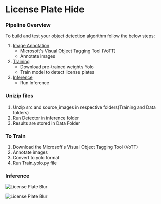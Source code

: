 # License Plate Hide

### Pipeline Overview

To build and test your object detection algorithm follow the below steps:

 1. [Image Annotation](/1_Image_Annotation/)
	 - Microsoft's Visual Object Tagging Tool (VoTT)
	 - Annotate images
 2. [Training](/2_Training/)
 	- Download pre-trained weights Yolo
 	- Train model to detect license plates
 3. [Inference](/3_Inference/)
 	- Run Inference 

### Unizip files

  1. Unzip src and source_images in respective folders(Training and Data folders)
  2. Run Detector in inference folder
  3. Results are stored in Data Folder


### To Train
  1. Download the Microsoft's Visual Object Tagging Tool (VoTT)
  2. Annotate images
  3. Convert to yolo format
  4. Run Train_yolo.py file

### Inference
![License Plate Blur](https://github.com/rgvananth/License_Plate_Detection/tree/master/Data/results/27_license_plate.jpg)

![License Plate Blur](https://github.com/rgvananth/License_Plate_Detection/tree/master/Data/results/97_license_plate.jpg)
